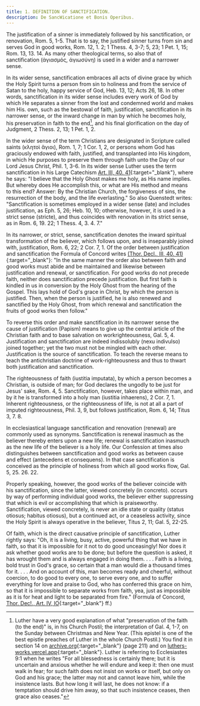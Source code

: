 ```yaml
---
title: 1. DEFINITION OF SANCTIFICATION.
description: De SancWicatione et Bonis Operibus.
---
```


The justification of a sinner is immediately followed by his sanctification, or renovation, Rom. 5, 1-5. That is to say, the justified sinner turns from sin and serves God in good works, Rom. 12, 1. 2; 1 Thess. 4, 3-7; 5, 23; 1 Pet. 1, 15; Rom. 13, 13. 14. As many other theological terms, so also that of sanctification (ἁγιασμός, ἁγιωσύνη) is used in a wider and a narrower sense.

In its wider sense, sanctification embraces all acts of divine grace by which the Holy Spirit turns a person from sin to holiness and from the service of Satan to the holy, happy service of God, Heb. 13, 12; Acts 26, 18. In other words, sanctification in its wider sense includes every work of God by which He separates a sinner from the lost and condemned world and makes him His. own, such as the bestowal of faith, justification, sanctification in its narrower sense, or the inward change in man by which he becomes holy, his preservation in faith to the end[^1], and his final glorification on the day of Judgment, 2 Thess. 2, 13; 1 Pet. 1, 2.

In the wider sense of the term Christians are designated in Scripture called saints (κλητοὶ ἅγιοι), Rom. 1, 7; 1 Cor. 1, 2, or persons whom God has graciously endowed with faith, justified, and transplanted into His kingdom, in which He purposes to preserve them through faith unto the Day of our Lord Jesus Christ, Phil. 1, 3-6. In its wider sense Luther uses the term sanctification in his Large Catechism [Art. III, 40. 41](https://boc.confident.faith/lc-apc-0040){:target="_blank"}, where he says: "I believe that the Holy Ghost makes me holy, as His name implies. But whereby does He accomplish this, or what are His method and means to this end? Answer: By the Christian Church, the forgiveness of sins, the resurrection of the body, and the life everlasting." So also Quenstedt writes: "Sanctification is sometimes employed in a wider sense (late) and includes justification, as Eph. 5, 26; Heb. 10, 10; otherwise, however, it is used in a strict sense (stricte), and thus coincides with renovation in its strict sense, as in Rom. 6, 19. 22; 1 Thess. 4, 3. 4. 7."

In its narrower, or strict, sense, sanctification denotes the inward spiritual transformation of the believer, which follows upon, and is inseparably joined with, justification, Rom. 6, 22; 2 Cor. 7, 1. Of the order between justification and sanctification the Formula of Concord writes [(Thor. Decl., III, 40. 41)](https://boc.confident.faith/sd-iii-0040){:target="_blank"}: "In the same manner the order also between faith and good works must abide and be maintained and likewise between justification and renewal, or sanctification. For good works do not precede faith, neither does sanctification precede justification. But first faith is kindled in us in conversion by the Holy Ghost from the hearing of the Gospel. This lays hold of God's grace in Christ, by which the person is justified. Then, when the person is justified, he is also renewed and sanctified by the Holy Ghost, from which renewal and sanctification the fruits of good works then follow."

To reverse this order and make sanctification in its narrower sense the cause of justification (Papism) means to give up the central article of the Christian faith and to base salvation on workrighteousness, Gal. 5, 4. Justification and sanctification are indeed indissolubly (nexu indivulso) joined together; yet the two must not be mingled with each other. Justification is the source of sanctification. To teach the reverse means to teach the antichristian doctrine of work-righteousness and thus to thwart both justification and sanctification.

The righteousness of faith (iustitia imputata), by which a person becomes a Christian, is outside of man; for God declares the ungodly to be just for Jesus' sake, Rom. 4, 5. Sanctification, however, takes place within man, and by it he is transformed into a holy man (iustitia inhaerens), 2 Cor. 7, 1. Inherent righteousness, or the righteousness of life, is not at all a part of imputed righteousness, Phil. 3, 9, but follows justification, Rom. 6, 14; Titus 3, 7. 8.

In ecclesiastical language sanctification and renovation (renewal) are commonly used as synonyms. Sanctification is renewal inasmuch as the believer thereby enters upon a new life; renewal is sanctification inasmuch as the new life of the believer is a holy life. Our Confession at times also distinguishes between sanctification and good works as between cause and effect (antecedens et consequens). In that case sanctification is conceived as the principle of holiness from which all good works flow, Gal. 5, 25. 26. 22.

Properly speaking, however, the good works of the believer coincide with his sanctification, since the latter, viewed concretely (in concreto). occurs by way of performing individual good works, the believer either suppressing that which is evil or accomplishing that which is praiseworthy. Sanctification, viewed concretely, is never an idle state or quality (status otiosus; habitus otiosus), but a continued act, or a ceaseless activity, since the Holy Spirit is always operative in the believer, Titus 2, 11; Gal. 5, 22-25.

Of faith, which is the direct causative principle of sanctification, Luther rightly says: "Oh, it is a living, busy, active, powerful thing that we have in faith, so that it is impossible for it not to do good unceasingly! Nor does it ask whether good works are to be done; but before the question is asked, it has wrought them and is always engaged in doing them. . . . Faith is a living, bold trust in God's grace, so certain that a man would die a thousand times for it. . . . And on account of this, man becomes ready and cheerful, without coercion, to do good to every one, to serve every one, and to suffer everything for love and praise to God, who has conferred this grace on him, so that it is impossible to separate works from faith, yea, just as impossible as it is for heat and light to be separated from fire." (Formula of Concord, [Thor. Dec!., Art. IV, lO](https://boc.confident.faith/sd-iv-0010){:target="_blank"} ff.)

[^1]: Luther have a very good explanation of what "preservation of the faith (to the end)" is, in his Church Postil; the interpretation of Gal. 4, 1-7, on the Sunday between Christmas and New Year. (This epistel is one of the best epistle preaches of Luther in the whole Church Postil.) You find it in section 14 on [archive.org](https://archive.org/details/st-l-12-en-us/page/n117/mode/2up){:target="_blank"} (page 211) and on [luthers-works.vercel.app](https://luthers-works.vercel.app/church-postil/epistels-etc#sunday-after-christmas-day-gal-4-1-7){:target="_blank"}. Luther is referring to Ecclesiastes 9:1 when he writes "For all blessedness is certainly there; but it is uncertain and anxious whether he will endure and keep it: then one must walk in fear; for such faith does not insist on works or itself, but only on God and his grace; the latter may not and cannot leave him, while the insistence lasts. But how long it will last, he does not know: if a temptation should drive him away, so that such insistence ceases, then grace also ceases."